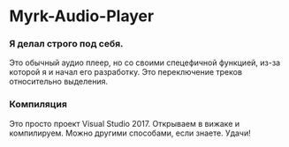 # Myrk-Audio-Player

### Я делал строго под себя. 

Это обычный аудио плеер, но со своими спецефичной функцией, из-за которой я и начал его разработку. Это переключение треков относительно выделения.
 
### Компиляция

Это просто проект Visual Studio 2017. Открываем в вижаке и компилируем. Можно другими способами, если знаете. Удачи!
